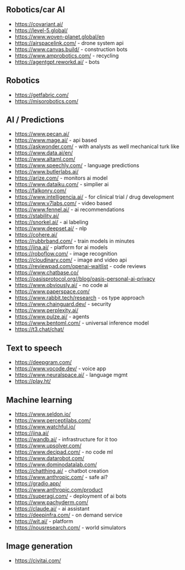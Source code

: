 ## Robotics/car AI

- https://covariant.ai/
- https://level-5.global/
- https://www.woven-planet.global/en
- https://airspacelink.com/ - drone system api
- https://www.canvas.build/ - construction bots
- https://www.amprobotics.com/ - recycling
- https://agentgpt.reworkd.ai/ - bots

## Robotics

- https://getfabric.com/
- https://misorobotics.com/

## AI / Predictions

- https://www.pecan.ai/
- https://www.mage.ai/ - api based
- https://askwonder.com/ - with analysts as well mechanical turk like
- https://www.data.ai/en/
- https://www.altaml.com/
- https://www.speechly.com/ - language predictions
- https://www.butlerlabs.ai/
- https://arize.com/ - monitors ai model
- https://www.dataiku.com/ - simplier ai
- https://falkonry.com/
- https://www.intelligencia.ai/ - for clinical trial / drug development
- https://www.v7labs.com/ - video based
- https://www.fennel.ai/ - ai recommendations
- https://stability.ai/
- https://snorkel.ai/ - ai labeling
- https://www.deepset.ai/ - nlp
- https://cohere.ai/
- https://rubbrband.com/ - train models in minutes
- https://jina.ai/ - platform for ai models
- https://roboflow.com/ - image recognition
- https://cloudinary.com/ - image and video api
- https://reviewpad.com/openai-waitlist - code reviews
- https://www.chatbase.co/
- https://oasisprotocol.org//blog/oasis-personal-ai-privacy
- https://www.obviously.ai/ - no code ai
- https://www.paperspace.com/
- https://www.rabbit.tech/research - os type approach
- https://www.chainguard.dev/ - security
- https://www.perplexity.ai/
- https://www.pulze.ai/ - agents
- https://www.bentoml.com/ - universal inference model 
- https://t3.chat/chat/

## Text to speech

- https://deepgram.com/
- https://www.vocode.dev/ - voice app
- https://www.neuralspace.ai/ - language mgmt 
- https://play.ht/ 

## Machine learning

- https://www.seldon.io/
- https://www.perceptilabs.com/
- https://www.watchful.io/
- https://jina.ai/
- https://wandb.ai/ - infrastructure for it too
- https://www.upsolver.com/
- https://www.decipad.com/ - no code ml
- https://www.datarobot.com/
- https://www.dominodatalab.com/
- https://chatthing.ai/ - chatbot creation
- https://www.anthropic.com/ - safe ai?
- https://gradio.app/ 
- https://www.anthropic.com/product
- https://superagi.com/ - deployment of ai bots
- https://www.pachyderm.com/
- https://claude.ai/ - ai assistant
- https://deepinfra.com/ - on demand service
- https://wit.ai/ - platform
- https://nousresearch.com/ - world simulators


## Image generation

- https://civitai.com/